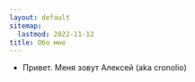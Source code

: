 ```yaml
---
layout: default
sitemap:
  lastmod: 2022-11-12
title: Обо мне
---
```

<div class="posts">
<ul>
  <li>
Привет. Меня зовут Алексей (aka cronolio)
  </li>
</ul>
</div>
